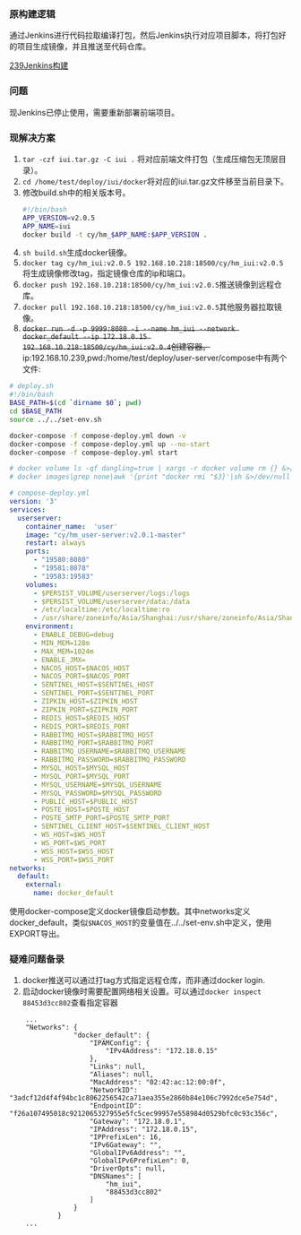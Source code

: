 ### 原构建逻辑

通过Jenkins进行代码拉取编译打包，然后Jenkins执行对应项目脚本，将打包好的项目生成镜像，并且推送至代码仓库。

[239Jenkins构建](239Jenkins构建.docx)

### 问题
现Jenkins已停止使用，需要重新部署前端项目。

### 现解决方案

1. ``tar -czf iui.tar.gz -C iui .`` 将对应前端文件打包（生成压缩包无顶层目录）。
2. ``cd /home/test/deploy/iui/docker``将对应的iui.tar.gz文件移至当前目录下。
3. 修改build.sh中的相关版本号。
    ```bash
    #!/bin/bash
    APP_VERSION=v2.0.5
    APP_NAME=iui
    docker build -t cy/hm_$APP_NAME:$APP_VERSION .
    ```
4. ``sh build.sh``生成docker镜像。
5. ``docker tag cy/hm_iui:v2.0.5 192.168.10.218:18500/cy/hm_iui:v2.0.5`` 将生成镜像修改tag，指定镜像仓库的ip和端口。
6. ``docker push 192.168.10.218:18500/cy/hm_iui:v2.0.5``推送镜像到远程仓库。
7. ``docker pull 192.168.10.218:18500/cy/hm_iui:v2.0.5``其他服务器拉取镜像。
8. ~~``docker run -d -p 9999:8080 -i --name hm_iui --network docker_default --ip 172.18.0.15 192.168.10.218:18500/cy/hm_iui:v2.0.4``创建容器。~~
ip:192.168.10.239,pwd:/home/test/deploy/user-server/compose中有两个文件:
```bash
# deploy.sh
#!/bin/bash
BASE_PATH=$(cd `dirname $0`; pwd)
cd $BASE_PATH
source ../../set-env.sh

docker-compose -f compose-deploy.yml down -v
docker-compose -f compose-deploy.yml up --no-start
docker-compose -f compose-deploy.yml start

# docker volume ls -qf dangling=true | xargs -r docker volume rm {} &>/dev/null
# docker images|grep none|awk '{print "docker rmi "$3}'|sh &>/dev/null
```

```yml
# compose-deploy.yml
version: '3'
services:
  userserver:
    container_name:  'user'
    image: "cy/hm_user-server:v2.0.1-master"
    restart: always
    ports:
      - "19580:8080"
      - "19581:8078"
      - "19583:19583"
    volumes:
      - $PERSIST_VOLUME/userserver/logs:/logs
      - $PERSIST_VOLUME/userserver/data:/data
      - /etc/localtime:/etc/localtime:ro
      - /usr/share/zoneinfo/Asia/Shanghai:/usr/share/zoneinfo/Asia/Shanghai:ro
    environment:
      - ENABLE_DEBUG=debug
      - MIN_MEM=128m
      - MAX_MEM=1024m
      - ENABLE_JMX=
      - NACOS_HOST=$NACOS_HOST
      - NACOS_PORT=$NACOS_PORT
      - SENTINEL_HOST=$SENTINEL_HOST
      - SENTINEL_PORT=$SENTINEL_PORT
      - ZIPKIN_HOST=$ZIPKIN_HOST
      - ZIPKIN_PORT=$ZIPKIN_PORT
      - REDIS_HOST=$REDIS_HOST
      - REDIS_PORT=$REDIS_PORT
      - RABBITMQ_HOST=$RABBITMQ_HOST
      - RABBITMQ_PORT=$RABBITMQ_PORT
      - RABBITMQ_USERNAME=$RABBITMQ_USERNAME
      - RABBITMQ_PASSWORD=$RABBITMQ_PASSWORD
      - MYSQL_HOST=$MYSQL_HOST
      - MYSQL_PORT=$MYSQL_PORT
      - MYSQL_USERNAME=$MYSQL_USERNAME
      - MYSQL_PASSWORD=$MYSQL_PASSWORD
      - PUBLIC_HOST=$PUBLIC_HOST
      - POSTE_HOST=$POSTE_HOST
      - POSTE_SMTP_PORT=$POSTE_SMTP_PORT
      - SENTINEL_CLIENT_HOST=$SENTINEL_CLIENT_HOST
      - WS_HOST=$WS_HOST
      - WS_PORT=$WS_PORT
      - WSS_HOST=$WSS_HOST
      - WSS_PORT=$WSS_PORT
networks:
  default:
    external:
      name: docker_default
```
使用docker-compose定义docker镜像启动参数。其中networks定义docker_default，类似`$NACOS_HOST`的变量值在../../set-env.sh中定义，使用EXPORT导出。

### 疑难问题备录

1. docker推送可以通过打tag方式指定远程仓库，而非通过docker login.
2. 启动docker镜像时需要配置网络相关设置。可以通过``docker inspect 88453d3cc802``查看指定容器
```
    ...
    "Networks": {
                "docker_default": {
                    "IPAMConfig": {
                        "IPv4Address": "172.18.0.15"
                    },
                    "Links": null,
                    "Aliases": null,
                    "MacAddress": "02:42:ac:12:00:0f",
                    "NetworkID": "3adcf12d4f4f94bc1c8062256542ca71aea355e2860b84e106c7992dce5e754d",
                    "EndpointID": "f26a107495018c9212065327955e5fc5cec99957e558984d0529bfc0c93c356c",
                    "Gateway": "172.18.0.1",
                    "IPAddress": "172.18.0.15",
                    "IPPrefixLen": 16,
                    "IPv6Gateway": "",
                    "GlobalIPv6Address": "",
                    "GlobalIPv6PrefixLen": 0,
                    "DriverOpts": null,
                    "DNSNames": [
                        "hm_iui",
                        "88453d3cc802"
                    ]
                }
            }
    ...

```
    